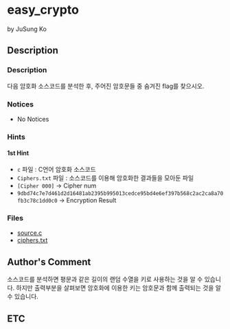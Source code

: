 # easy_crypto

by JuSung Ko

## Description

### Description

다음 암호화 소스코드를 분석한 후, 주어진 암호문들 중 숨겨진 flag를 찾으시오.

### Notices

* No Notices

### Hints

#### 1st Hint

* `c` 파일 : C언어 암호화 소스코드
* `Ciphers.txt` 파일 : 소스코드를 이용해 암호화한 결과들을 모아둔 파일
* `[Cipher 000]` -> Cipher num
* `9dbd74c7e7d461d2d16481ab2395b995013cedce95bd4e6ef397b568c2ac2ca8a70fb3c78c1dd0c0` -> Encryption Result

### Files

* [source.c](https://github.com/ajou-whois/1st-cyber-security-mini-ctf/blob/master/challenges/easy_crypto/c)
* [ciphers.txt](https://github.com/ajou-whois/1st-cyber-security-mini-ctf/blob/master/challenges/easy_crypto/Ciphers.txt)

## Author's Comment

소스코드를 분석하면 평문과 같은 길이의 랜덤 수열을 키로 사용하는 것을 알 수 있습니다.
하지만 출력부분을 살펴보면 암호화에 이용한 키는 암호문과 함께 출력되는 것을 알 수 있습니다.

## ETC
